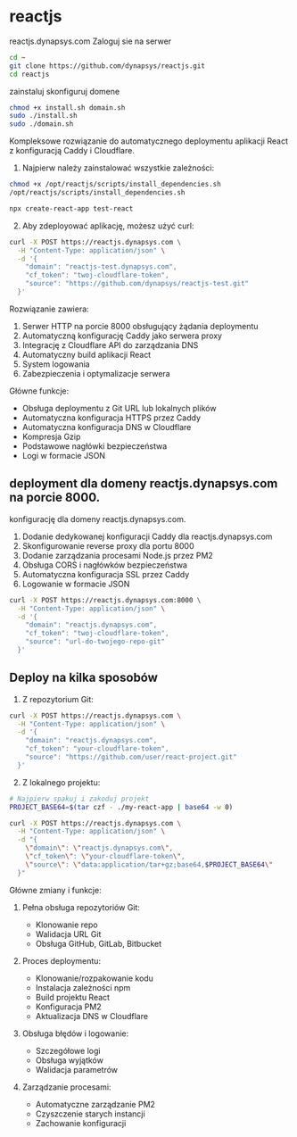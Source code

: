 # reactjs
reactjs.dynapsys.com
Zaloguj sie na serwer
```bash
cd ~
git clone https://github.com/dynapsys/reactjs.git
cd reactjs
```

zainstaluj
skonfiguruj domene
```bash
chmod +x install.sh domain.sh
sudo ./install.sh
sudo ./domain.sh
```
Kompleksowe rozwiązanie do automatycznego deploymentu aplikacji React z konfiguracją Caddy i Cloudflare.

1. Najpierw należy zainstalować wszystkie zależności:
```bash
chmod +x /opt/reactjs/scripts/install_dependencies.sh
/opt/reactjs/scripts/install_dependencies.sh
```

```bash
npx create-react-app test-react
```        

2. Aby zdeployować aplikację, możesz użyć curl:
```bash
curl -X POST https://reactjs.dynapsys.com \
  -H "Content-Type: application/json" \
  -d '{
    "domain": "reactjs-test.dynapsys.com",
    "cf_token": "twoj-cloudflare-token",
    "source": "https://github.com/dynapsys/reactjs-test.git"
  }'
```

Rozwiązanie zawiera:

1. Serwer HTTP na porcie 8000 obsługujący żądania deploymentu
2. Automatyczną konfigurację Caddy jako serwera proxy
3. Integrację z Cloudflare API do zarządzania DNS
4. Automatyczny build aplikacji React
5. System logowania
6. Zabezpieczenia i optymalizacje serwera

Główne funkcje:
- Obsługa deploymentu z Git URL lub lokalnych plików
- Automatyczna konfiguracja HTTPS przez Caddy
- Automatyczna konfiguracja DNS w Cloudflare
- Kompresja Gzip
- Podstawowe nagłówki bezpieczeństwa
- Logi w formacie JSON


## deployment dla domeny reactjs.dynapsys.com na porcie 8000.

konfigurację dla domeny reactjs.dynapsys.com.

1. Dodanie dedykowanej konfiguracji Caddy dla reactjs.dynapsys.com
2. Skonfigurowanie reverse proxy dla portu 8000
3. Dodanie zarządzania procesami Node.js przez PM2
4. Obsługa CORS i nagłówków bezpieczeństwa
5. Automatyczna konfiguracja SSL przez Caddy
6. Logowanie w formacie JSON


```bash
curl -X POST https://reactjs.dynapsys.com:8000 \
  -H "Content-Type: application/json" \
  -d '{
    "domain": "reactjs.dynapsys.com",
    "cf_token": "twoj-cloudflare-token",
    "source": "url-do-twojego-repo-git"
  }'
```




## Deploy na kilka sposobów


1. Z repozytorium Git:
```bash
curl -X POST https://reactjs.dynapsys.com \
  -H "Content-Type: application/json" \
  -d '{
    "domain": "reactjs.dynapsys.com",
    "cf_token": "your-cloudflare-token",
    "source": "https://github.com/user/react-project.git"
  }'
```

2. Z lokalnego projektu:
```bash
# Najpierw spakuj i zakoduj projekt
PROJECT_BASE64=$(tar czf - ./my-react-app | base64 -w 0)

curl -X POST https://reactjs.dynapsys.com \
  -H "Content-Type: application/json" \
  -d "{
    \"domain\": \"reactjs.dynapsys.com\",
    \"cf_token\": \"your-cloudflare-token\",
    \"source\": \"data:application/tar+gz;base64,$PROJECT_BASE64\"
  }"
```

Główne zmiany i funkcje:

1. Pełna obsługa repozytoriów Git:
    - Klonowanie repo
    - Walidacja URL Git
    - Obsługa GitHub, GitLab, Bitbucket

2. Proces deploymentu:
    - Klonowanie/rozpakowanie kodu
    - Instalacja zależności npm
    - Build projektu React
    - Konfiguracja PM2
    - Aktualizacja DNS w Cloudflare

3. Obsługa błędów i logowanie:
    - Szczegółowe logi
    - Obsługa wyjątków
    - Walidacja parametrów

4. Zarządzanie procesami:
    - Automatyczne zarządzanie PM2
    - Czyszczenie starych instancji
    - Zachowanie konfiguracji

